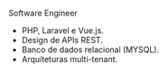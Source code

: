Software Engineer

- PHP, Laravel e Vue.js.
- Design de APIs REST.
- Banco de dados relacional (MYSQL).
- Arquiteturas multi-tenant.
